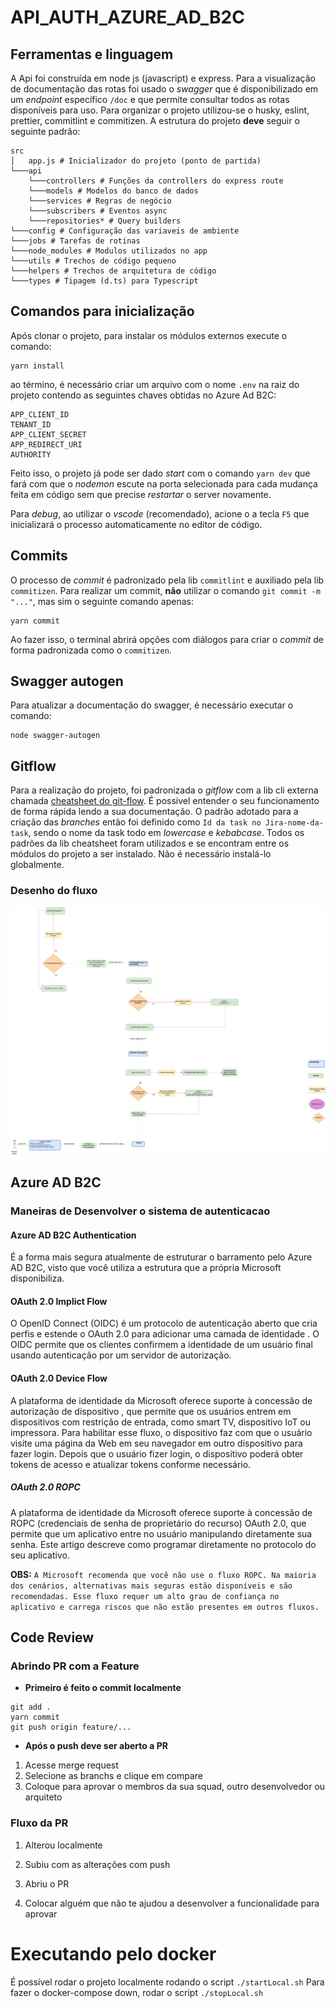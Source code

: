 # API_AUTH_AZURE_AD_B2C
## Ferramentas e linguagem

A Api foi construída em node js (javascript) e express. Para a visualização de documentação das rotas foi usado o *swagger* que é disponibilizado em um *endpoint* específico `/doc` e que permite consultar todos as rotas disponíveis para uso. Para organizar o projeto utilizou-se o husky, eslint, prettier, commitlint e commitizen. A estrutura do projeto **deve** seguir o seguinte padrão:

    src
    │   app.js # Inicializador do projeto (ponto de partida)
    └───api
	    └───controllers # Funções da controllers do express route
	    └───models # Modelos do banco de dados
	    └───services # Regras de negócio
	    └───subscribers # Eventos async
	    └───repositories* # Query builders
    └───config # Configuração das variaveis de ambiente
    └───jobs # Tarefas de rotinas
    └───node_modules # Modulos utilizados no app
    └───utils # Trechos de código pequeno
    └───helpers # Trechos de arquitetura de código
    └───types # Tipagem (d.ts) para Typescript

## Comandos para inicialização

Após clonar o projeto, para instalar os módulos externos execute o comando:

    yarn install

ao término, é necessário criar um arquivo com o nome `.env` na raiz do projeto contendo as seguintes chaves obtidas no Azure Ad B2C:

    APP_CLIENT_ID
    TENANT_ID
    APP_CLIENT_SECRET
    APP_REDIRECT_URI
    AUTHORITY

Feito isso, o projeto já pode ser dado *start* com o comando `yarn dev` que fará com que o *nodemon* escute na porta selecionada para cada mudança feita em código sem que precise *restartar* o server novamente. 

Para *debug*, ao utilizar o *vscode* (recomendado), acione o a tecla `F5` que inicializará o processo automaticamente no editor de código.

## Commits

O processo de *commit* é padronizado pela lib `commitlint` e auxiliado pela lib `commitizen`. Para realizar um commit, **não** utilizar o comando `git commit -m "..."`, mas sim o seguinte comando apenas:

    yarn commit

Ao fazer isso, o terminal abrirá opções com diálogos para criar o *commit* de forma padronizada como o `commitizen`.

## Swagger autogen

Para atualizar a documentação do swagger, é necessário executar o comando:

    node swagger-autogen

## Gitflow

Para a realização do projeto, foi padronizada o *gitflow* com a lib cli externa chamada [cheatsheet do git-flow](https://danielkummer.github.io/git-flow-cheatsheet/index.pt_BR.html). É possível entender o seu funcionamento de forma rápida lendo a sua documentação. O padrão adotado para a criação das *branches* então foi definido como `Id da task no Jira-nome-da-task`, sendo o nome da task todo em *lowercase* e *kebabcase*. Todos os padrões da lib cheatsheet foram utilizados e se encontram entre os módulos do projeto a ser instalado. Não é necessário instalá-lo globalmente. 
### Desenho do fluxo

![gitflow.drawio.png](./flows/gitflow.drawio.png)

## Azure AD B2C

### Maneiras de Desenvolver o sistema de autenticacao

#### Azure AD B2C Authentication

É a forma mais segura atualmente de estruturar o barramento pelo Azure AD B2C, 
visto que você utiliza a estrutura que a própria Microsoft disponibiliza.

#### OAuth 2.0 Implict Flow

O OpenID Connect (OIDC) é um protocolo de autenticação aberto que cria perfis e estende o OAuth 2.0 para adicionar uma camada de identidade . O OIDC permite que os clientes confirmem a identidade de um usuário final usando autenticação por um servidor de autorização.

#### OAuth 2.0 Device Flow
A plataforma de identidade da Microsoft oferece suporte à concessão de autorização de dispositivo , que permite que os usuários entrem em dispositivos com restrição de entrada, como smart TV, dispositivo IoT ou impressora. Para habilitar esse fluxo, o dispositivo faz com que o usuário visite uma página da Web em seu navegador em outro dispositivo para fazer login. Depois que o usuário fizer login, o dispositivo poderá obter tokens de acesso e atualizar tokens conforme necessário.

##### OAuth 2.0 ROPC

A plataforma de identidade da Microsoft oferece suporte à concessão de ROPC (credenciais de senha de proprietário do recurso) OAuth 2.0, que permite que um aplicativo entre no usuário manipulando diretamente sua senha. Este artigo descreve como programar diretamente no protocolo do seu aplicativo.

**OBS:** `A Microsoft recomenda que você não use o fluxo ROPC. Na maioria dos cenários, alternativas mais seguras estão disponíveis e são recomendadas. Esse fluxo requer um alto grau de confiança no aplicativo e carrega riscos que não estão presentes em outros fluxos.`


## Code Review
### Abrindo PR com a Feature

* **Primeiro é feito o commit localmente**
```shell
git add . 
yarn commit
git push origin feature/...

```
* **Após o push deve ser aberto a PR**

1. Acesse merge request
2. Selecione as branchs e clique em compare
3. Coloque para aprovar o membros da sua squad, outro desenvolvedor ou arquiteto

### Fluxo da PR

1. Alterou localmente

2. Subiu com as alterações com push

3. Abriu o PR

4. Colocar alguém que não te ajudou a desenvolver a funcionalidade para aprovar


# Executando pelo docker

É possível rodar o projeto localmente rodando o script `./startLocal.sh`
Para fazer o docker-compose down, rodar o script `./stopLocal.sh`

